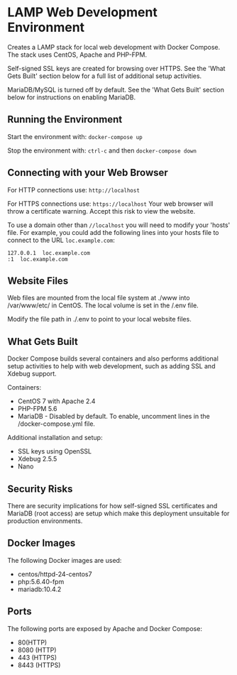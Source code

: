 # LAMP Web Development Environment
Creates a LAMP stack for local web development with Docker Compose. The stack uses CentOS, Apache and PHP-FPM.

Self-signed SSL keys are created for browsing over HTTPS. See the 'What Gets Built' section below for a full list of additional setup activities.

MariaDB/MySQL is turned off by default. See the 'What Gets Built' section below for instructions on enabling MariaDB.

## Running the Environment
Start the environment with:
`docker-compose up`

Stop the environment with:
`ctrl-c` and then `docker-compose down`

## Connecting with your Web Browser
For HTTP connections use:
`http://localhost`

For HTTPS connections use:
`https://localhost` Your web browser will throw a certificate warning. Accept this risk to view the website.

To use a domain other than `//localhost` you will need to modify your 'hosts' file. For example, you could add the following lines into your hosts file to connect to the URL `loc.example.com`:

```
127.0.0.1  loc.example.com
:1  loc.example.com
```

## Website Files
Web files are mounted from the local file system at ./www into /var/www/etc/ in CentOS. The local volume is set in the /.env file.

Modify the file path in ./.env to point to your local website files.

## What Gets Built

Docker Compose builds several containers and also performs additional setup activities to help with web development, such as adding SSL and Xdebug support.

Containers:
* CentOS 7 with Apache 2.4
* PHP-FPM 5.6
* MariaDB - Disabled by default. To enable, uncomment lines in the /docker-compose.yml file.

Additional installation and setup:
* SSL keys using OpenSSL
* Xdebug 2.5.5
* Nano

## Security Risks

There are security implications for how self-signed SSL certificates and MariaDB (root access) are setup which make this deployment unsuitable for production environments.

## Docker Images
The following Docker images are used:
* centos/httpd-24-centos7
* php:5.6.40-fpm
* mariadb:10.4.2

## Ports
The following ports are exposed by Apache and Docker Compose:
* 80(HTTP)
* 8080 (HTTP)
* 443 (HTTPS)
* 8443 (HTTPS)
